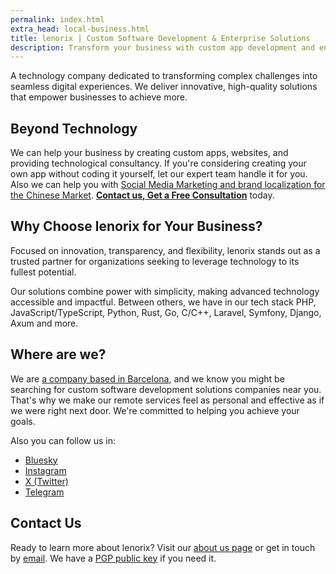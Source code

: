 ```yaml
---
permalink: index.html
extra_head: local-business.html
title: lenorix | Custom Software Development & Enterprise Solutions
description: Transform your business with custom app development and enterprise software. Experts in PHP, Laravel, Python, Rust, and more, delivering success worldwide.
---
```


A technology company dedicated to transforming complex challenges into seamless digital experiences. We deliver innovative, high-quality solutions that empower businesses to achieve more.

## Beyond Technology

We can help your business by creating custom apps, websites, and providing technological consultancy. If you're considering creating your own app without coding it yourself, let our expert team handle it for you. Also we can help you with [Social Media Marketing and brand localization for the Chinese Market](./social-media-marketing-agency-china). [**Contact us, Get a Free Consultation**](mailto:contact@lenorix.com) today.

## Why Choose lenorix for Your Business?

Focused on innovation, transparency, and flexibility, lenorix stands out as a trusted partner for organizations seeking to leverage technology to its fullest potential.

Our solutions combine power with simplicity, making advanced technology accessible and impactful. Between others, we have in our tech stack PHP, JavaScript/TypeScript, Python, Rust, Go, C/C++, Laravel, Symfony, Django, Axum and more.

## Where are we?

We are [a company based in Barcelona](./software-development-barcelona), and we know you might be searching for custom software development solutions companies near you. That's why we make our remote services feel as personal and effective as if we were right next door. We're committed to helping you achieve your goals.

Also you can follow us in:

- [Bluesky](https://bsky.app/profile/lenorix.com)
- [Instagram](https://instagram.com/by_lenorix/)
- [X (Twitter)](https://x.com/lenorix_com)
- [Telegram](https://t.me/lenorix)

## Contact Us

Ready to learn more about lenorix? Visit our [about us page](./about-lenorix-sl-cif-spain) or get in touch by [email](mailto:contact@lenorix.com). We have a [PGP public key](./public-key) if you need it.
